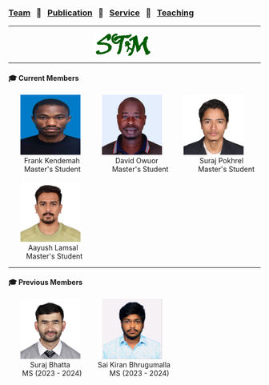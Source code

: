 ### [Team](stamlab.md) &nbsp;&nbsp;🌴&nbsp;&nbsp; [Publication](publications.md) &nbsp;&nbsp;🌴&nbsp;&nbsp; [Service](services.md) &nbsp;&nbsp;🌴&nbsp;&nbsp; [Teaching](teaching.md)
***
<style type="text/css">
.center{
  text-align:center; 
  display:block;
}

.centerImg {
  display: block;
  margin-left: 170px;  
}

</style>

<img src="assets/img/stam_logo.png" alt="The Software Testing And Maintenance (STAM) Lab" width="120" height="45" class="centerImg">

<hr>
<h4>‍🎓 Current Members</h4>
&nbsp;&nbsp;&nbsp;&nbsp;&nbsp;&nbsp;<img src="assets/img/frank.jpeg" alt="Frank_Kendemah" width="120" height="120">
&nbsp;&nbsp;&nbsp;&nbsp;&nbsp;&nbsp;&nbsp;&nbsp;&nbsp;&nbsp;<img src="assets/img/david_owuor.jpeg" alt="david_owuor" width="120" height="120">
&nbsp;&nbsp;&nbsp;&nbsp;&nbsp;&nbsp;&nbsp;&nbsp;&nbsp;&nbsp;<img src="assets/img/suraj_pokhrel.JPG" alt="suraj_pokhrel" width="120" height="120"><br>
&nbsp;&nbsp;&nbsp;&nbsp;&nbsp;&nbsp;&nbsp;&nbsp;Frank Kendemah
&nbsp;&nbsp;&nbsp;&nbsp;&nbsp;&nbsp;&nbsp;&nbsp;&nbsp;&nbsp;&nbsp;&nbsp;&nbsp;&nbsp;&nbsp;&nbsp;&nbsp;David Owuor
&nbsp;&nbsp;&nbsp;&nbsp;&nbsp;&nbsp;&nbsp;&nbsp;&nbsp;&nbsp;&nbsp;&nbsp;&nbsp;&nbsp;&nbsp;&nbsp;&nbsp;&nbsp;&nbsp;&nbsp;Suraj Pokhrel
&nbsp;&nbsp;&nbsp;&nbsp;&nbsp;&nbsp;&nbsp;&nbsp;Master's Student
&nbsp;&nbsp;&nbsp;&nbsp;&nbsp;&nbsp;&nbsp;&nbsp;&nbsp;&nbsp;&nbsp;&nbsp;&nbsp;&nbsp;&nbsp;Master's Student
&nbsp;&nbsp;&nbsp;&nbsp;&nbsp;&nbsp;&nbsp;&nbsp;&nbsp;&nbsp;&nbsp;&nbsp;&nbsp;&nbsp;Master's Student
<br>
<br>
&nbsp;&nbsp;&nbsp;&nbsp;&nbsp;&nbsp;<img src="assets/img/aayush_lamsal.JPG" alt="Aayush_Lamsal" width="120" height="120">
<br>
&nbsp;&nbsp;&nbsp;&nbsp;&nbsp;&nbsp;&nbsp;&nbsp;&nbsp;&nbsp;Aayush Lamsal

<br>
&nbsp;&nbsp;&nbsp;&nbsp;&nbsp;&nbsp;&nbsp;&nbsp;&nbsp;Master's Student


<hr>
<h4>‍🎓 Previous Members</h4>
&nbsp;&nbsp;&nbsp;&nbsp;&nbsp;&nbsp;<img src="assets/img/suraj_bhatta.JPG" alt="suraj_bhatta" width="120" height="120">
&nbsp;&nbsp;&nbsp;&nbsp;&nbsp;&nbsp;&nbsp;&nbsp;&nbsp;&nbsp;<img src="assets/img/sai_kiran.jpg" alt="Sai_Kiran" width="120" height="120">
<br>
&nbsp;&nbsp;&nbsp;&nbsp;&nbsp;&nbsp;&nbsp;&nbsp;&nbsp;&nbsp;&nbsp;Suraj Bhatta
&nbsp;&nbsp;&nbsp;&nbsp;&nbsp;&nbsp;&nbsp;&nbsp;&nbsp;&nbsp;&nbsp;&nbsp;&nbsp;Sai Kiran Bhrugumalla
<br>
&nbsp;&nbsp;&nbsp;&nbsp;&nbsp;&nbsp;&nbsp;MS (2023 - 2024)
&nbsp;&nbsp;&nbsp;&nbsp;&nbsp;&nbsp;&nbsp;&nbsp;&nbsp;&nbsp;&nbsp;&nbsp;&nbsp;MS (2023 - 2024)
